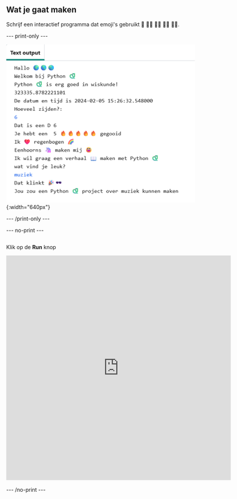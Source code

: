 ## Wat je gaat maken

Schrijf een interactief programma dat emoji's gebruikt 🙌 🙌🏼 🙌🏽 🙌🏾 🙌🏿.


--- print-only ---

![Voltooid project met voorbeeldcode in de code-editor](images/showcase_static.png){:width="640px"}

--- /print-only ---


--- no-print ---

<div style="display: flex; flex-wrap: wrap">
<div style="flex-basis: 175px; flex-grow: 1">  

Klik op de **Run** knop

<iframe src="https://editor.raspberrypi.org/en/embed/viewer/hello-world-solution" width="600" height="600" frameborder="0" marginwidth="0" marginheight="0" allowfullscreen>
</iframe>
</div>
</div>

--- /no-print ---

